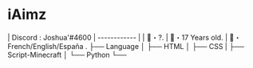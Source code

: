 # iAimz
 | Discord : Joshua'#4600       | ------------  |  | 📧・?.  | 📝・17 Years old.  | 🏴・French/English/España                                     . ├── Language │   ├── HTML │   ├── CSS |   ├── Script-Minecraft │   └── Python └──
